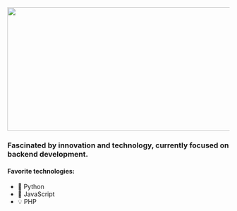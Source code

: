 <img align="center" width="740" height="280" src="https://user-images.githubusercontent.com/47260167/101564236-89421e00-39a9-11eb-96c9-fc9fba2bb81f.jpg">

### Fascinated by innovation and technology, currently focused on backend development.


 <!--[![Top Langs](https://github-readme-stats.vercel.app/api/top-langs/?username=leonardoavanzi&theme=algolia)](https://github.com/anuraghazra/github-readme-stats)-->

#### Favorite technologies:
- 🐍 Python
- 🔔 JavaScript
- 💡 PHP
